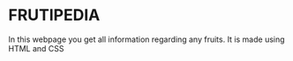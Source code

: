 # FRUTIPEDIA
In this webpage you get all information regarding any fruits. It is made using HTML and CSS
